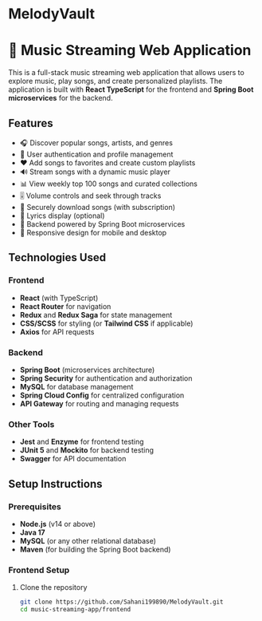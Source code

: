# MelodyVault

# 🎵 Music Streaming Web Application

This is a full-stack music streaming web application that allows users to explore music, play songs, and create personalized playlists. The application is built with **React TypeScript** for the frontend and **Spring Boot microservices** for the backend.

## Features

- 🎧 Discover popular songs, artists, and genres
- 📝 User authentication and profile management
- ❤️ Add songs to favorites and create custom playlists
- 🔊 Stream songs with a dynamic music player
- 📊 View weekly top 100 songs and curated collections
- 🎚 Volume controls and seek through tracks
- 💾 Securely download songs (with subscription)
- 🎤 Lyrics display (optional)
- 📡 Backend powered by Spring Boot microservices
- 📱 Responsive design for mobile and desktop

## Technologies Used

### Frontend

- **React** (with TypeScript)
- **React Router** for navigation
- **Redux** and **Redux Saga** for state management
- **CSS/SCSS** for styling (or **Tailwind CSS** if applicable)
- **Axios** for API requests

### Backend

- **Spring Boot** (microservices architecture)
- **Spring Security** for authentication and authorization
- **MySQL** for database management
- **Spring Cloud Config** for centralized configuration
- **API Gateway** for routing and managing requests

### Other Tools

- **Jest** and **Enzyme** for frontend testing
- **JUnit 5** and **Mockito** for backend testing
- **Swagger** for API documentation

## Setup Instructions

### Prerequisites

- **Node.js** (v14 or above)
- **Java 17**
- **MySQL** (or any other relational database)
- **Maven** (for building the Spring Boot backend)

### Frontend Setup

1. Clone the repository
   ```bash
   git clone https://github.com/Sahani199890/MelodyVault.git
   cd music-streaming-app/frontend
   ```
